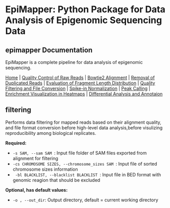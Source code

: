 # EpiMapper: Python Package for Data Analysis of Epigenomic Sequencing Data
## epimapper Documentation

EpiMapper is a complete pipeline for data analysis of epigenomic sequencing.

[Home](README.md) | [Quality Control of Raw Reads](docs/fastqc.md) | [Bowtie2 Alignment](docs/bowtie2_alignment.md) | [Removal of Duplicated Reads](docs/remove_duplicates.md) | [Evaluation of Fragment Length Distribution](docs/fragment_length.md) | [Quality Filtering and File Conversion](docs/filtering.md) | [Spike-in Normalization](docs/spike_in_calibration.md) | [Peak Calling](docs/peak_calling.md) | [Enrichment Visualization in Heatmaps](docs/heatmaps.md) | [Differential Analysis and Annotaion](docs/differential_analysis.md)


## filtering

Performs data filtering for mapped reads based on their alignment quality, and file format conversion before high-level data analysis,before  visulizing reproducibility among biological replicates.

<p><strong>Required:</strong></p>
<ul>
  <li><code>-s SAM, --sam SAM </code>: Input file folder of SAM files exported from alignment for filtering </li>

  <li><code>-cs CHROMOSOME SIZES, --chromosome_sizes SAM </code>: Input file of sorted chromosome sizes information </li>


  <li><code> -bl BLACKLIST, --blacklist BLACKLIST </code>: Input file in BED format with genomic reagion that should be excluded </li>
</ul>

<p><strong>Optional, has default values:</strong></p>
<ul>
  <li><code>-o , --out_dir</code>: Output directory, default = current working directory </li>
</ul>

